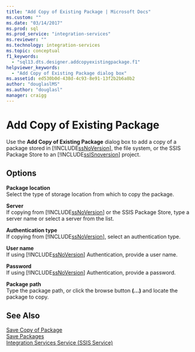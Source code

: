 ```yaml
---
title: "Add Copy of Existing Package | Microsoft Docs"
ms.custom: ""
ms.date: "03/14/2017"
ms.prod: sql
ms.prod_service: "integration-services"
ms.reviewer: ""
ms.technology: integration-services
ms.topic: conceptual
f1_keywords: 
  - "sql13.dts.designer.addcopyexistingpackage.f1"
helpviewer_keywords: 
  - "Add Copy of Existing Package dialog box"
ms.assetid: ed530b0d-438d-4c93-8e91-13f2b2b6a8b2
author: "douglaslMS"
ms.author: "douglasl"
manager: craigg
---
```

# Add Copy of Existing Package
  Use the **Add Copy of Existing Package** dialog box to add a copy of a package stored in [!INCLUDE[ssNoVersion](../includes/ssnoversion-md.md)], the file system, or the SSIS Package Store to an [!INCLUDE[ssISnoversion](../includes/ssisnoversion-md.md)] project.  
  
## Options  
 **Package location**  
 Select the type of storage location from which to copy the package.  
  
 **Server**  
 If copying from [!INCLUDE[ssNoVersion](../includes/ssnoversion-md.md)] or the SSIS Package Store, type a server name or select a server from the list.  
  
 **Authentication type**  
 If copying from [!INCLUDE[ssNoVersion](../includes/ssnoversion-md.md)], select an authentication type.  
  
 **User name**  
 If using [!INCLUDE[ssNoVersion](../includes/ssnoversion-md.md)] Authentication, provide a user name.  
  
 **Password**  
 If using [!INCLUDE[ssNoVersion](../includes/ssnoversion-md.md)] Authentication, provide a password.  
  
 **Package path**  
 Type the package path, or click the browse button **(…)** and locate the package to copy.  
  
## See Also  
 [Save Copy of Package](http://msdn.microsoft.com/library/7b44c0d7-d8fa-4491-8836-0899f621d3a8)   
 [Save Packages](../integration-services/save-packages.md)   
 [Integration Services Service &#40;SSIS Service&#41;](../integration-services/service/integration-services-service-ssis-service.md)
  
  
